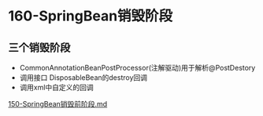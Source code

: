 # 160-SpringBean销毁阶段

## 三个销毁阶段

- CommonAnnotationBeanPostProcessor(注解驱动)用于解析@PostDestory
- 调用接口 DisposableBean的destroy回调
- 调用xml中自定义的回调

 [150-SpringBean销毁前阶段.md](150-SpringBean销毁前阶段.md) 